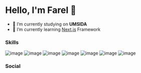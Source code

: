 # Hello, I'm Farel 👋

<!--
**znalfarel/znalfarel** is a ✨ _special_ ✨ repository because its `README.md` (this file) appears on your GitHub profile.

Here are some ideas to get you started:
-->

- 🔭 I’m currently studying on **UMSIDA**
- 🌱 I’m currently learning [Next.js](https://nextjs.org/) Framework

### Skills

![image]({https://img.shields.io/badge/HTML5-E34F26?style=for-the-badge&logo=html5&logoColor=white}) ![image]({https://img.shields.io/badge/CSS3-1572B6?style=for-the-badge&logo=css3&logoColor=white}) ![image]({https://img.shields.io/badge/JavaScript-323330?style=for-the-badge&logo=javascript&logoColor=F7DF1E}) ![image]({https://img.shields.io/badge/React-20232A?style=for-the-badge&logo=react&logoColor=61DAFB}) ![image]({https://img.shields.io/badge/Node%20js-339933?style=for-the-badge&logo=nodedotjs&logoColor=white}) ![image]({https://img.shields.io/badge/next%20js-000000?style=for-the-badge&logo=nextdotjs&logoColor=white}) ![image]({https://img.shields.io/badge/Tailwind_CSS-38B2AC?style=for-the-badge&logo=tailwind-css&logoColor=white})

### Social